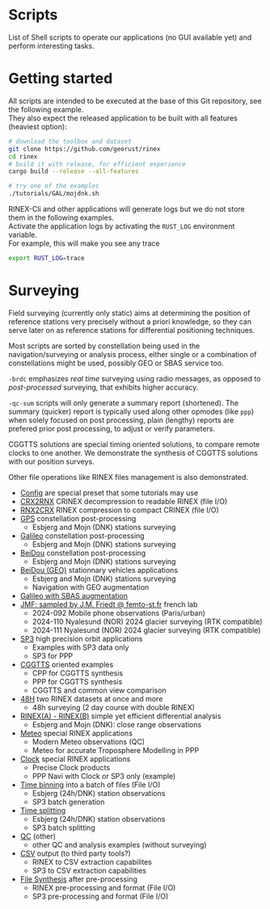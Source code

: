 Scripts
=======

List of Shell scripts to operate our applications (no GUI available yet) and perform interesting tasks.

Getting started
===============

All scripts are intended to be executed at the base of this Git repository, see the following example.   
They also expect the released application to be built with all features (heaviest option):

```bash
# download the toolbox and dataset
git clone https://github.com/georust/rinex
cd rinex
# build it with release, for efficient experience
cargo build --release --all-features

# try one of the examples
./tutorials/GAL/mojdnk.sh
```

RINEX-Cli and other applications will generate logs but we do not store them in the following examples.  
Activate the application logs by activating the `RUST_LOG` environment variable.  
For example, this will make you see any trace

```bash
export RUST_LOG=trace
```

Surveying
=========

Field surveying (currently only static) aims at determining the position of
reference stations very precisely without a priori knowledge, so they can serve later on as reference stations for differential
positioning techniques.

Most scripts are sorted by constellation being used in the navigation/surveying or analysis process, either
single or a combination of constellations might be used, possibly GEO or SBAS service too.

`-brdc` emphasizes _real time_ surveying using radio messages, as opposed to _post-processed_ 
surveying, that exhibits higher accuracy.

`-qc-sum` scripts will only generate a summary report (shortened). The summary
(quicker) report is typically used along other opmodes (like `ppp`) when solely focused on post processing,
plain (lengthy) reports are prefered prior post processing, to adjust or verify parameters. 

CGGTTS solutions are special timing oriented solutions, to compare remote clocks to one another. 
We demonstrate the synthesis of CGGTTS solutions with our position surveys.

Other file operations like RINEX files management is also demonstrated.

- [Config](./config) are special preset that some tutorials may use
- [CRX2RNX](./CRX2RNX) CRINEX decompression to readable RINEX (file I/O)
- [RNX2CRX](./RNX2CRX) RINEX compression to compact CRINEX (file I/O)
- [GPS](./GPS) constellation post-processing
  - Esbjerg and Mojn (DNK) stations surveying
- [Galileo](./GAL) constellation post-processing
  - Esbjerg and Mojn (DNK) stations surveying
- [BeiDou](./BDS) constellation post-processing
  - Esbjerg and Mojn (DNK) stations surveying
- [BeiDou (GEO)](./BDS-GEO) stationnary vehicles applications
  - Esbjerg and Mojn (DNK) stations surveying
  - Navigation with GEO augmentation
- [Galileo with SBAS augmentation](./GAL_SBAS)
- [JMF: sampled by J.M. Friedt @ femto-st.fr](./JMF) french lab
  - 2024-092 Mobile phone observations (Paris/urban)
  - 2024-110 Nyalesund (NOR) 2024 glacier surveying (RTK compatible)
  - 2024-111 Nyalesund (NOR) 2024 glacier surveying (RTK compatible)
- [SP3](./SP3) high precision orbit applications 
  - Examples with SP3 data only 
  - SP3 for PPP
- [CGGTTS](./CGGTTS) oriented examples
  - CPP for CGGTTS synthesis
  - PPP for CGGTTS synthesis
  - CGGTTS and common view comparison
- [48H](./48H) two RINEX datasets at once and more
  - 48h surveying (2 day course with double RINEX)
- [RINEX(A) - RINEX(B)](./DIFF) simple yet efficient differential analysis
  - Esbjerg and Mojn (DNK): close range observations
- [Meteo](./METEO) special RINEX applications
  - Modern Meteo observations (QC)
  - Meteo for accurate Troposphere Modelling in PPP
- [Clock](./CLK) special RINEX applications
  - Precise Clock products
  - PPP Navi with Clock or SP3 only (example)
- [Time binning](./TBIN) into a batch of files (File I/O)
  - Esbjerg (24h/DNK) station observations
  - SP3 batch generation
- [Time splitting](./SPLIT)
  - Esbjerg (24h/DNK) station observations
  - SP3 batch splitting
- [QC](./QC) (other)
  - other QC and analysis examples (without surveying)
- [CSV](./CSV) output (to third party tools?)
  - RINEX to CSV extraction capabilites
  - SP3 to CSV extraction capabilities
- [File Synthesis](./FILEGEN) after pre-processing
  - RINEX pre-processing and format (File I/O)
  - SP3 pre-processing and format (File I/O)
